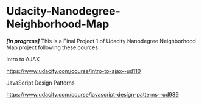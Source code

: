 # Udacity-Nanodegree-Neighborhood-Map
***[in progress]***
This is a Final Project 1 of Udacity Nanodegree Neighborhood Map project following these cources : 

Intro to AJAX 

https://www.udacity.com/course/intro-to-ajax--ud110


JavaScript Design Patterns 

https://www.udacity.com/course/javascript-design-patterns--ud989